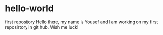 # hello-world
first repository
Hello there, my name is Yousef and I am working on my first reposirtory in git hub.
Wish me luck!
